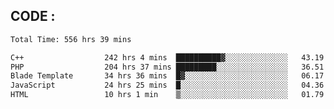 ## CODE :
<!--START_SECTION:waka-->

```txt
Total Time: 556 hrs 39 mins

C++                  242 hrs 4 mins  ██████████▓░░░░░░░░░░░░░░   43.19 %
PHP                  204 hrs 37 mins █████████░░░░░░░░░░░░░░░░   36.51 %
Blade Template       34 hrs 36 mins  █▓░░░░░░░░░░░░░░░░░░░░░░░   06.17 %
JavaScript           24 hrs 25 mins  █░░░░░░░░░░░░░░░░░░░░░░░░   04.36 %
HTML                 10 hrs 1 min    ▒░░░░░░░░░░░░░░░░░░░░░░░░   01.79 %
```

<!--END_SECTION:waka-->
